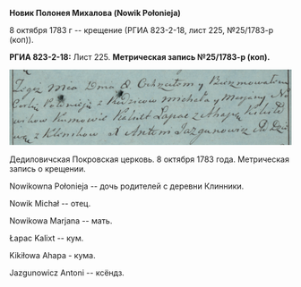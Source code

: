 **Новик Полонея Михалова (Nowik Połonieja)**

8 октября 1783 г -- крещение (РГИА 823-2-18, лист 225, №25/1783-р
(коп)).

**РГИА 823-2-18:** Лист 225. **Метрическая запись №25/1783-р (коп).**

![](./media/e7335f3292bf033d0cd56648aa138fce708afa02.png)

Дедиловичская Покровская церковь. 8 октября 1783 года. Метрическая
запись о крещении.

Nowikowna Połonieja -- дочь родителей с деревни Клинники.

Nowik Michał -- отец.

Nowikowa Marjana -- мать.

Łapac Kalixt -- кум.

Kikiłowa Ahapa - кума.

Jazgunowicz Antoni -- ксёндз.
